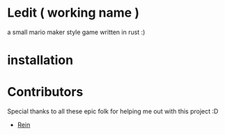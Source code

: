 # Ledit ( working name )

a small mario maker style game written in rust :)


# installation

# Contributors
  Special thanks to all these epic folk for helping me out with this project :D

  - [Rein](https://github.com/reinlmao)
